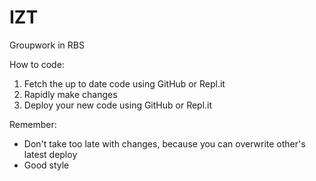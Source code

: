 # IZT
Groupwork in RBS

How to code:
  1) Fetch the up to date code using GitHub or Repl.it
  2) Rapidly make changes
  3) Deploy your new code using GitHub or Repl.it

Remember:
  - Don't take too late with changes, because you can overwrite other's latest deploy
  - Good style
